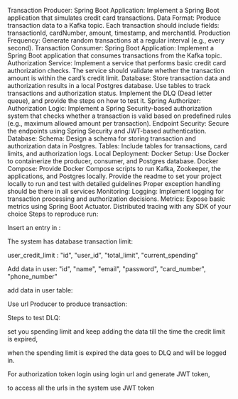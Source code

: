 Transaction Producer:
Spring Boot Application: Implement a Spring Boot application that simulates credit card transactions.
Data Format: Produce transaction data to a Kafka topic. Each transaction should include fields: transactionId, cardNumber, amount, timestamp, and merchantId.
Production Frequency: Generate random transactions at a regular interval (e.g., every second).
Transaction Consumer:
Spring Boot Application: Implement a Spring Boot application that consumes transactions from the Kafka topic.
Authorization Service: Implement a service that performs basic credit card authorization checks. The service should validate whether the transaction amount is within the card’s credit limit.
Database: Store transaction data and authorization results in a local Postgres database. Use tables to track transactions and authorization status.
Implement the DLQ (Dead letter queue), and provide the steps on how to test it.
Spring Authorizer:
Authorization Logic: Implement a Spring Security-based authorization system that checks whether a transaction is valid based on predefined rules (e.g., maximum allowed amount per transaction).
Endpoint Security: Secure the endpoints using Spring Security and JWT-based authentication.
Database:
Schema: Design a schema for storing transaction and authorization data in Postgres.
Tables: Include tables for transactions, card limits, and authorization logs.
Local Deployment:
Docker Setup: Use Docker to containerize the producer, consumer, and Postgres database.
Docker Compose: Provide Docker Compose scripts to run Kafka, Zookeeper, the applications, and Postgres locally.
Provide the readme to set your project locally to run and test with detailed guidelines
Proper exception handling should be there in all services
Monitoring:
Logging: Implement logging for transaction processing and authorization decisions.
Metrics: Expose basic metrics using Spring Boot Actuator.
Distributed tracing with any SDK of your choice
Steps to reproduce run:

Insert an entry in :

The system has database transaction limit:

user_credit_limit : 
"id",  "user_id",  "total_limit",   "current_spending"

Add data in user:
"id", "name", "email", "password", "card_number", "phone_number" 

add data in user table:

Use url Producer to produce transaction:

Steps to test DLQ:

set you spending limit and keep adding the data till the time the credit limit is expired,

when the spending limit is expired the data goes to DLQ and will be logged in.

For authorization token login using login url and generate JWT token,

to access all the urls in the system use JWT token
